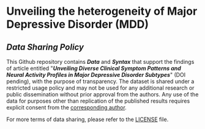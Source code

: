 # Unveiling the heterogeneity of Major Depressive Disorder (MDD)

## *Data Sharing Policy*
This Github repository contains ***Data*** and ***Syntax*** that support the findings of article entitled "***Unveiling Diverse Clinical Symptom Patterns and Neural Activity Profiles in Major Depressive Disorder Subtypes***" (DOI pending), with the purpose of transparency. The dataset is shared under a restricted usage policy and may not be used for any additional research or public dissemination without prior approval from the authors. Any use of the data for purposes other than replication of the published results requires explicit consent from the [corresponding author](mailto:xiongzhaozhu@csu.edu.cn).

For more terms of data sharing, please refer to the [LICENSE](/LICENSE.md) file.

